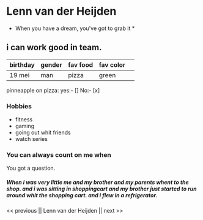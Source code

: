 
# Lenn van der Heijden
* When you have a dream, you've got to grab it *
## i can work good in team.

| birthday  | gender  |  fav food | fav color  |   |
|---|---|---|---|---|
| 19 mei  | man  | pizza  |  green |   |

pinneapple on pizza:
                    yes:- [] No:- [x]

### Hobbies

* fitness
* gaming
* going out whit friends
* watch series

### You can always count on me when
You got a question.

##### When i was very little me and my brother and my parents whent to the shop. and i was sitting in shoppingcart and my brother just started to run around whit the shopping cart. and i flew in a refrigerator.


<< previous || Lenn van der Heijden || next >>